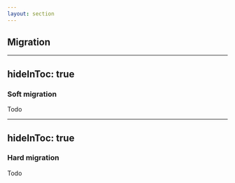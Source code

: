 ```yaml
---
layout: section
---
```


## Migration

---
hideInToc: true
---

### Soft migration

Todo

---
hideInToc: true
---

### Hard migration

Todo
